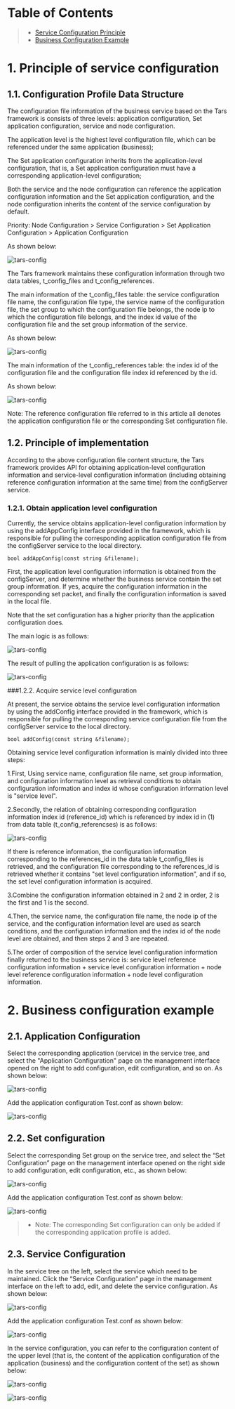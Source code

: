 # Table of Contents
> * [Service Configuration Principle](#main-chapter-1)
> * [Business Configuration Example](#main-chapter-2)

# 1. Principle of service configuration <a id="main-chapter-1"></a>

## 1.1. Configuration Profile Data Structure

The configuration file information of the business service based on the Tars framework is consists of three levels: application configuration, Set application configuration, service and node configuration.

The application level is the highest level configuration file, which can be referenced under the same application (business);

The Set application configuration inherits from the application-level configuration, that is, a Set application configuration must have a corresponding application-level configuration;

Both the service and the node configuration can reference the application configuration information and the Set application configuration, and the node configuration inherits the content of the service configuration by default.

Priority: Node Configuration > Service Configuration > Set Application Configuration > Application Configuration

As shown below:

![tars-config](../assets/tars_config_jiegoutu_en.png)

The Tars framework maintains these configuration information through two data tables, t_config_files and t_config_references.

The main information of the t_config_files table: the service configuration file name, the configuration file type, the service name of the configuration file, the set group to which the configuration file belongs, the node ip to which the configuration file belongs, and the index id value of the configuration file and the set group information of the service.

As shown below:

![tars-config](../assets/tars_config_table1.png)

The main information of the t_config_references table: the index id of the configuration file and the configuration file index id referenced by the id.

As shown below:

![tars-config](../assets/tars_config_table2.png)

Note: The reference configuration file referred to in this article all denotes the application configuration file or the corresponding Set configuration file.

## 1.2. Principle of implementation

According to the above configuration file content structure, the Tars framework provides API for obtaining application-level configuration information and service-level configuration information (including obtaining reference configuration information at the same time) from the configServer service.

### 1.2.1. Obtain application level configuration

Currently, the service obtains application-level configuration information by using the addAppConfig interface provided in the framework, which is responsible for pulling the corresponding application configuration file from the configServer service to the local directory.
```
bool addAppConfig(const string &filename);
```
First, the application level configuration information is obtained from the configServer, and determine whether the business service contain the set group information. If yes, acquire the configuration information in the corresponding set packet, and finally the configuration information is saved in the local file.

Note that the set configuration has a higher priority than the application configuration does.

The main logic is as follows:

![tars-config](../assets/tars_config_appconfig_en.png)

The result of pulling the application configuration is as follows:

![tars-config](../assets/tars_config_appconfig_result_en.png)

###1.2.2. Acquire service level configuration

At present, the service obtains the service level configuration information by using the addConfig interface provided in the framework, which is responsible for pulling the corresponding service configuration file from the configServer service to the local directory.
```
bool addConfig(const string &filename);
```
Obtaining service level configuration information is mainly divided into three steps:

1.First, Using service name, configuration file name, set group information, and configuration information level as retrieval conditions to obtain configuration information and index id whose configuration information level is "service level".

2.Secondly, the relation of obtaining corresponding configuration information index id (reference_id) which is referenced by index id in (1) from data table (t_config_referencses) is as follows:

![tars-config](../assets/tars_config_references_en.png)

If there is reference information, the configuration information corresponding to the references_id in the data table t_config_files is retrieved, and the configuration file corresponding to the references_id is retrieved whether it contains "set level configuration information", and if so, the set level configuration information is acquired.

3.Combine the configuration information obtained in 2 and 2 in order, 2 is the first and 1 is the second.

4.Then, the service name, the configuration file name, the node ip of the service, and the configuration information level are used as search conditions, and the configuration information and the index id of the node level are obtained, and then steps 2 and 3 are repeated.

5.The order of composition of the service level configuration information finally returned to the business service is: service level reference configuration information + service level configuration information + node level reference configuration information + node level configuration information.

# 2. Business configuration example <a id="main-chapter-2"></a>

## 2.1. Application Configuration

Select the corresponding application (service) in the service tree, and select the "Application Configuration" page on the management interface opened on the right to add configuration, edit configuration, and so on. As shown below:

![tars-config](../assets/tars_config_app1.png)

Add the application configuration Test.conf as shown below:

![tars-config](../assets/tars_config_app2.png)

## 2.2. Set configuration

Select the corresponding Set group on the service tree, and select the “Set Configuration” page on the management interface opened on the right side to add configuration, edit configuration, etc., as shown below:

![tars-config](../assets/tars_config_set1.png)

Add the application configuration Test.conf as shown below:

![tars-config](../assets/tars_config_set2.png)

> * Note: The corresponding Set configuration can only be added if the corresponding application profile is added.

## 2.3. Service Configuration

In the service tree on the left, select the service which need to be maintained. Click the “Service Configuration” page in the management interface on the left to add, edit, and delete the service configuration. As shown below:

![tars-config](../assets/tars_config_server1.png)

Add the application configuration Test.conf as shown below:

![tars-config](../assets/tars_config_server2.png)

In the service configuration, you can refer to the configuration content of the upper level (that is, the content of the application configuration of the application (business) and the configuration content of the set) as shown below:

![tars-config](../assets/tars_config_server3_ref1.png)

![tars-config](../assets/tars_config_server3_ref2.png)
